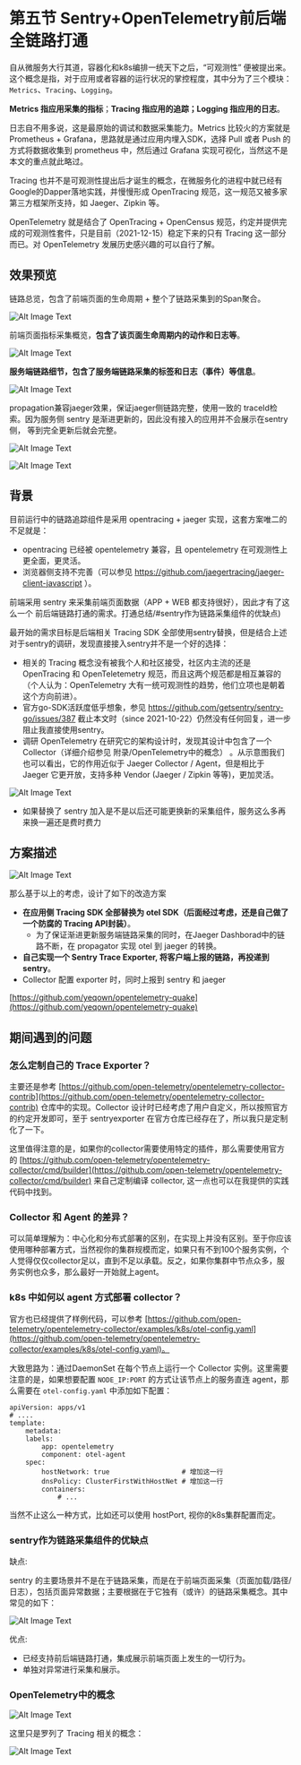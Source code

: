 # **第五节 Sentry+OpenTelemetry前后端全链路打通**

自从微服务大行其道，容器化和k8s编排一统天下之后，“可观测性” 便被提出来。这个概念是指，对于应用或者容器的运行状况的掌控程度，其中分为了三个模块：`Metrics`、`Tracing`、`Logging`。

**Metrics 指应用采集的指标**；**Tracing 指应用的追踪；Logging 指应用的日志**。

日志自不用多说，这是最原始的调试和数据采集能力。Metrics 比较火的方案就是 Prometheus + Grafana，思路就是通过应用内埋入SDK，选择 Pull 或者 Push 的方式将数据收集到 prometheus 中，然后通过 Grafana 实现可视化，当然这不是本文的重点就此略过。

Tracing 也并不是可观测性提出后才诞生的概念，在微服务化的进程中就已经有Google的Dapper落地实践，并慢慢形成 OpenTracing 规范，这一规范又被多家第三方框架所支持，如 Jaeger、Zipkin 等。


OpenTelemetry 就是结合了 OpenTracing + OpenCensus 规范，约定并提供完成的可观测性套件，只是目前（2021-12-15）稳定下来的只有 Tracing 这一部分而已。对 OpenTelemetry 发展历史感兴趣的可以自行了解。

## **效果预览**

链路总览，包含了前端页面的生命周期 + 整个了链路采集到的Span聚合。

![Alt Image Text](../images/apm1_5_1.jpeg "Body image")

前端页面指标采集概览，**包含了该页面生命周期内的动作和日志等**。

![Alt Image Text](../images/apm1_5_2.jpeg "Body image")

**服务端链路细节，包含了服务端链路采集的标签和日志（事件）等信息**。

![Alt Image Text](../images/apm1_5_3.png "Body image")

propagation兼容jaeger效果，保证jaeger侧链路完整，使用一致的 traceId检索。因为服务侧 sentry 是渐进更新的，因此没有接入的应用并不会展示在sentry侧， 等到完全更新后就会完整。

![Alt Image Text](../images/apm1_5_4.jpeg "Body image")

![Alt Image Text](../images/apm1_5_5.jpeg "Body image")

## **背景**

目前运行中的链路追踪组件是采用 opentracing + jaeger 实现，这套方案唯二的不足就是：

* opentracing 已经被 opentelemetry 兼容，且 opentelemetry 在可观测性上更全面，更灵活。
* 浏览器侧支持不完善（可以参见 https://github.com/jaegertracing/jaeger-client-javascript ）。

前端采用 sentry 来采集前端页面数据（APP + WEB 都支持很好），因此才有了这么一个 前后端链路打通的需求。打通总结/#sentry作为链路采集组件的优缺点)

最开始的需求目标是后端相关 Tracing SDK 全部使用sentry替换，但是结合上述对于sentry的调研，发现直接接入sentry并不是一个好的选择：

* 相关的 Tracing 概念没有被我个人和社区接受，社区内主流的还是 OpenTracing 和 OpenTeletemetry 规范，而且这两个规范都是相互兼容的（个人认为：OpenTelemetry 大有一统可观测性的趋势，他们立项也是朝着这个方向前进）。
* 官方go-SDK活跃度低乎想象，参见 https://github.com/getsentry/sentry-go/issues/387 截止本文时（since 2021-10-22）仍然没有任何回复，进一步阻止我直接使用sentry。
* 调研 OpenTelemetry 在研究它的架构设计时，发现其设计中包含了一个 Collector（详细介绍参见 附录/OpenTelemetry中的概念） 。从示意图我们也可以看出，它的作用近似于 Jaeger Collector / Agent，但是相比于 Jaeger 它更开放，支持多种 Vendor (Jaeger / Zipkin 等等)，更加灵活。

![Alt Image Text](../images/apm1_5_6.png "Body image")

* 如果替换了 sentry 加入是不是以后还可能更换新的采集组件，服务这么多再来换一遍还是费时费力

## **方案描述**

![Alt Image Text](../images/apm1_5_7.png "Body image")

那么基于以上的考虑，设计了如下的改造方案

* **在应用侧 Tracing SDK 全部替换为 otel SDK（后面经过考虑，还是自己做了一个防腐的 Tracing API封装）**。
	* 为了保证渐进更新服务端链路采集的同时，在Jaeger Dashborad中的链路不断，在 propagator 实现 otel 到 jaeger 的转换。
* **自己实现一个 Sentry Trace Exporter, 将客户端上报的链路，再投递到 sentry**。
* Collector 配置 exporter 时，同时上报到 sentry 和 jaeger

[https://github.com/yeqown/opentelemetry-quake](https://github.com/yeqown/opentelemetry-quake)

## **期间遇到的问题**

### **怎么定制自己的 Trace Exporter？**

主要还是参考 [https://github.com/open-telemetry/opentelemetry-collector-contrib](https://github.com/open-telemetry/opentelemetry-collector-contrib) 仓库中的实现。Collector 设计时已经考虑了用户自定义，所以按照官方的约定开发即可，至于 sentryexporter 在官方仓库已经存在了，所以我只是定制化了一下。


这里值得注意的是，如果你的collector需要使用特定的插件，那么需要使用官方的 [https://github.com/open-telemetry/opentelemetry-collector/cmd/builder](https://github.com/open-telemetry/opentelemetry-collector/cmd/builder) 来自己定制编译 collector, 这一点也可以在我提供的实践代码中找到。

### **Collector 和 Agent 的差异？**

可以简单理解为：中心化和分布式部署的区别，在实现上并没有区别。至于你应该使用哪种部署方式，当然视你的集群规模而定，如果只有不到100个服务实例，个人觉得仅仅collector足以，直到不足以承载。反之，如果你集群中节点众多，服务实例也众多，那么最好一开始就上agent。

### **k8s 中如何以 agent 方式部署 collector？**

官方也已经提供了样例代码，可以参考 [https://github.com/open-telemetry/opentelemetry-collector/examples/k8s/otel-config.yaml](https://github.com/open-telemetry/opentelemetry-collector/examples/k8s/otel-config.yaml)。

大致思路为：通过DaemonSet 在每个节点上运行一个 Collector 实例。这里需要注意的是，如果想要配置 `NODE_IP:PORT` 的方式让该节点上的服务直连 agent，那么需要在 `otel-config.yaml` 中添加如下配置：

```
apiVersion: apps/v1
# ....
template:
    metadata:
    labels:
        app: opentelemetry
        component: otel-agent
    spec:
        hostNetwork: true                  # 增加这一行
        dnsPolicy: ClusterFirstWithHostNet # 增加这一行
        containers:
            # ...
```

当然不止这么一种方式，比如还可以使用 hostPort, 视你的k8s集群配置而定。


### **sentry作为链路采集组件的优缺点**

缺点:

sentry 的主要场景并不是在于链路采集，而是在于前端页面采集（页面加载/路径/日志），包括页面异常数据；主要根据在于它独有（或许）的链路采集概念。其中常见的如下：

![Alt Image Text](../images/apm1_5_8.png "Body image")

优点:

* 已经支持前后端链路打通，集成展示前端页面上发生的一切行为。
* 单独对异常进行采集和展示。

### **OpenTelemetry中的概念**

![Alt Image Text](../images/apm1_5_9.png "Body image")

这里只是罗列了 Tracing 相关的概念：

![Alt Image Text](../images/apm1_5_10.png "Body image")

